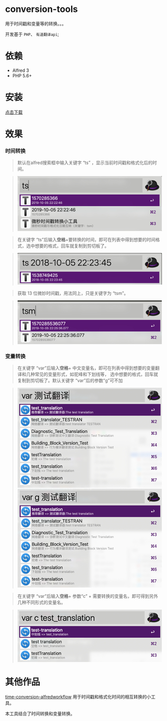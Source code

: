 # conversion-tools
用于时间戳和变量等的转换。。。

开发基于 `PHP`、 `有道翻译api`;

# 依赖
- Alfred 3 
- PHP 5.6+

# 安装
[点击下载](https://github.com/kangzhi2016/conversion-tools/releases)

# 效果 

### 时间转换

> 默认在alfred搜索框中输入关键字 “ts” ，显示当前时间戳和格式化后的时间。

> ![ts.png](./imgs/ts.png)

> 在关键字 “ts”后输入**空格**+要转换的时间，即可在列表中得到想要的时间格式，选中想要的格式，回车就复制到剪切板了。
 
> ![ts time.png](./imgs/ts_time.png)

> 获取 13 位微妙时间戳，用法同上，只是关键字为 “tsm”。

> ![tsm.png](./imgs/tsm.png)

### 变量转换

> 在关键字 “var”后输入**空格**+ 中文变量名，即可在列表中得到想要的变量翻译和几种常见的变量形式，如驼峰和下划线等，
> 选中想要的格式，回车就复制到剪切板了。默认关键字 “var”后的参数“g”可不加
 
> ![varDefault.png](./imgs/varDefault.png)
> ![varG.png](./imgs/varG.png)

> 在关键字 “var”后输入**空格**+ 参数“c” + 需要转换的变量名，即可得到另外几种不同形式的变量名。

> ![varC.png](./imgs/varC.png)


# 其他作品

[time-conversion-alfredworkflow](https://github.com/kangzhi2016/time-conversion-alfredworkflow) 用于时间戳和格式化时间的相互转换的小工具。

本工具结合了时间转换和变量转换。

